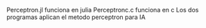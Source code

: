 Perceptron.jl funciona en julia
Perceptronc.c funciona en c
Los dos programas aplican el metodo perceptron para IA
